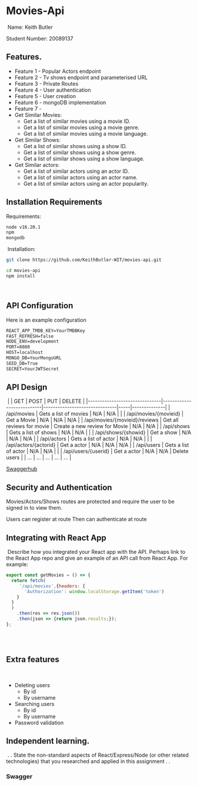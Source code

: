 # Movies-Api

​
Name: Keith Butler

Student Number: 20089137
​

## Features.

- Feature 1 - Popular Actors endpoint
- Feature 2 - Tv shows endpoint and parameterised URL
- Feature 3 - Private Routes
- Feature 4 - User authentication
- Feature 5 - User creation
- Feature 6 - mongoDB implementation
- Feature 7 - 
- Get Similar Movies:
  - Get a list of similar movies using a movie ID.
  - Get a list of similar movies using a movie genre.
  - Get a list of similar movies using a movie language.
- Get Similar Shows:
  - Get a list of similar shows using a show ID.
  - Get a list of similar shows using a show genre.
  - Get a list of similar shows using a show language.
- Get Similar actors:
  - Get a list of similar actors using an actor ID.
  - Get a list of similar actors using an actor name.
  - Get a list of similar actors using an actor popularity.
    ​

## Installation Requirements

Requirements:
``` sh
node v16.20.1
npm
mongodb
```

​
Installation:
``` sh
git clone https://github.com/KeithButler-WIT/movies-api.git
```

``` sh
cd movies-api
npm install
```
​

## API Configuration

Here is an example configuration

```bat
REACT_APP_TMDB_KEY=YourTMDBKey
FAST_REFRESH=false
NODE_ENV=development
PORT=8080
HOST=localhost
MONGO_DB=YourMongoURL
SEED_DB=True
SECRET=YourJWTSecret
```


## API Design
​
|                               | GET                       | POST                          | PUT | DELETE       |
|-------------------------------|---------------------------|-------------------------------|-----|--------------|
| /api/movies                   | Gets a list of movies     | N/A                           | N/A |              |
| /api/movies/{movieid}         | Get a Movie               | N/A                           | N/A | N/A          |
| /api/movies/{movieid}/reviews | Get all reviews for movie | Create a new review for Movie | N/A | N/A          |
| /api/shows                    | Gets a list of shows      | N/A                           | N/A |              |
| /api/shows/{showid}           | Get a show                | N/A                           | N/A | N/A          |
| /api/actors                   | Gets a list of actor      | N/A                           | N/A |              |
| /api/actors/{actorid}         | Get a actor               | N/A                           | N/A | N/A          |
| /api/users                    | Gets a list of actor      | N/A                           | N/A |              |
| /api/users/{userid}           | Get a actor               | N/A                           | N/A | Delete users |
| ...                           | ...                       | ...                           | ... | ...          |

[Swaggerhub](https://app.swaggerhub.com/)

## Security and Authentication

Movies/Actors/Shows routes are protected and require the user to be signed in to view them.

Users can register at route 
Then can authenticate at route 
​

## Integrating with React App
​
Describe how you integrated your React app with the API. Perhaps link to the React App repo and give an example of an API call from React App. For example:
​

```Javascript
export const getMovies = () => {
  return fetch(
     '/api/movies',{headers: {
       'Authorization': window.localStorage.getItem('token')
    }
  }
  )
    .then(res => res.json())
    .then(json => {return json.results;});
};
​
```

​

## Extra features
​
- Deleting users
    - By id
    - By username
- Searching users
    - By id 
    - By username
- Password validation
​

## Independent learning.
​
. . State the non-standard aspects of React/Express/Node (or other related technologies) that you researched and applied in this assignment . .

### Swagger
